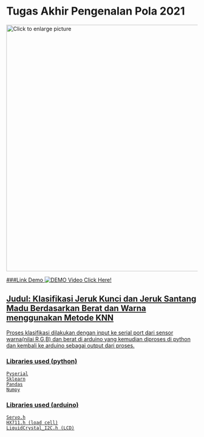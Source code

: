 # Tugas Akhir Pengenalan Pola 2021

<a href="https://drive.google.com/uc?export=view&id=1cgDqq8PABAwJ-Cv_ieGbjttYfF8TQkfo"><img src="https://drive.google.com/uc?export=view&id=1cgDqq8PABAwJ-Cv_ieGbjttYfF8TQkfo" style="width: 650px; max-width: 100%; height: auto" title="Click to enlarge picture" />
  
###Link Demo
![DEMO Video Click Here!](https://www.youtube.com/watch?v=p0su3leJ0DI)

## Judul: Klasifikasi Jeruk Kunci dan Jeruk Santang Madu Berdasarkan Berat dan Warna menggunakan Metode KNN
Proses klasifikasi dilakukan dengan input ke serial port dari sensor warna(nilai R,G,B) dan berat di arduino yang kemudian diproses di python dan kembali ke arduino sebagai output dari proses.
### Libraries used (python)
```
Pyserial
Sklearn
Pandas
Numpy
``` 
### Libraries used (arduino)
```
Servo.h
HX711.h (load cell)
LiquidCrystal_I2C.h (LCD)
``` 
